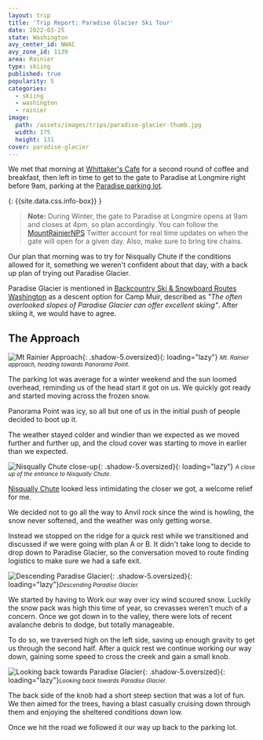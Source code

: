 ```yaml
---
layout: trip
title: 'Trip Report: Paradise Glacier Ski Tour'
date: 2022-03-25
state: Washington
avy_center_id: NWAC
avy_zone_id: 1139
area: Rainier
type: skiing
published: true
popularity: 5
categories:
  - skiing
  - washington
  - rainier
image:
  path: /assets/images/trips/paradise-glacier-thumb.jpg
  width: 175
  height: 131
cover: paradise-glacier
---
```


We met that morning at [Whittaker's Cafe](https://whittakersbunkhouse.com/cafe/)
for a second round of coffee and breakfast, then left in time to get to the
gate to Paradise at Longmire right before 9am, parking at the
[Paradise parking lot](https://goo.gl/maps/AqXDswqnQBE8PTPC6).

{: {{site.data.css.info-box}} }
> **Note:** During Winter, the gate to Paradise at Longmire opens at 9am and
> closes at 4pm, so plan accordingly. You can follow the
> [MountRainierNPS](https://twitter.com/MountRainierNPS) Twitter account for
> real time updates on when the gate will open for a given day. Also, make sure
> to bring tire chains.

Our plan that morning was to try for Nisqually Chute if the conditions allowed
for it, something we weren't confident about that day, with a back up plan of
trying out Paradise Glacier.

Paradise Glacier is mentioned in [Backcountry Ski & Snowboard Routes
Washington](https://www.thriftbooks.com/w/backcountry-ski--snowboard-routes-washington/9172445/)
as a descent option for Camp Muir, described as _"The often overlooked slopes of
Paradise Glacier can offer excellent skiing"_. After skiing it, we would
have to agree.

## The Approach

![Mt Rainier Approach](/assets/images/trips/paradise-glacier-approach.jpg "Mt Rainier approach"){: .shadow-5.oversized}{: loading="lazy"} <small><i>Mt. Rainier approach, heading towards Panorama Point.</i></small>

The parking lot was average for a winter weekend and the sun loomed overhead,
reminding us of the head start it got on us. We quickly got ready and started
moving across the frozen snow.

Panorama Point was icy, so all but one of us in the initial push of people
decided to boot up it.

The weather stayed colder and windier than we expected as we moved further and
further up, and the cloud cover was starting to move in earlier than we expected.

![Nisqually Chute close-up](/assets/images/trips/paradise-glacier-nisqually-chute.jpg "Nisqually Chute close-up"){: .shadow-5.oversized}{: loading="lazy"} <small><i>A close up of the entrance to Nisqually Chute.</i></small>

[Nisqually Chute](/trips/nisqually-bridge-run.html) looked less intimidating
the closer we got, a welcome relief for me.

We decided not to go all the way to Anvil rock since the wind is howling, the
snow never softened, and the weather was only getting worse.

Instead we stopped on the ridge for a quick rest while we transitioned and
discussed if we were going with plan A or B.  It didn't take long to decide to
drop down to Paradise Glacier, so the conversation moved to route finding
logistics to make sure we had a safe exit.

![Descending Paradise Glacier](/assets/images/trips/paradise-glacier-descent.jpg "Descending Paradise Glacier"){: .shadow-5.oversized}{: loading="lazy"}<small><i>Descending Paradise Glacier.</i></small>

We started by having to Work our way over icy wind scoured snow. Luckily the
snow pack was high this time of year, so crevasses weren't much of a concern.
Once we got down in to the valley, there were lots of recent avalanche debris to
dodge, but totally manageable.

To do so, we traversed high on the left side, saving up enough gravity to get
us through the second half.  After a quick rest we continue working our way
down, gaining some speed to cross the creek and gain a small knob.

![Looking back towards Paradise Glacier](/assets/images/trips/paradise-glacier-looking-back.jpg "Looking back towards Paradise Glacier"){: .shadow-5.oversized}{: loading="lazy"}<small><i>Looking back towards Paradise Glacier.</i></small>

The back side of the knob had a short steep section that was a lot of fun.  We
then aimed for the trees, having a blast casually cruising down through them
and enjoying the sheltered conditions down low.

Once we hit the road we followed it our way up back to the parking lot.
